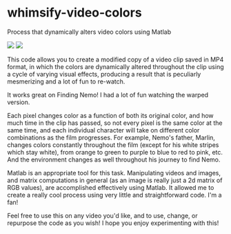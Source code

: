 # whimsify-video-colors
Process that dynamically alters video colors using Matlab

![](https://cloud.githubusercontent.com/assets/12240257/7742659/be1b7e3a-ff5f-11e4-829a-f7fd1f01ae42.jpg)
![](https://cloud.githubusercontent.com/assets/12240257/7742661/c0dc2cc8-ff5f-11e4-9919-057d70964c53.jpg)

This code allows you to create a modified copy of a video clip saved in MP4 format, in which the colors are dynamically altered throughout the clip using a cycle of varying visual effects, producing a result that is peculiarly mesmerizing and a lot of fun to re-watch.

It works great on Finding Nemo! I had a lot of fun watching the warped version. 

Each pixel changes color as a function of both its original color, and how much time in the clip has passed, so not every pixel is the same color at the same time, and each individual character will take on different color combinations as the film progresses. For example, Nemo's father, Marlin, changes colors constantly throughout the film (except for his white stripes which stay white), from orange to green to purple to blue to red to pink, etc. And the environment changes as well throughout his journey to find Nemo. 

Matlab is an appropriate tool for this task. Manipulating videos and images, and matrix computations in general (as an image is really just a 2d matrix of RGB values), are accomplished effectively using Matlab. It allowed me to create a really cool process using very little and straightforward code. I'm a fan!

Feel free to use this on any video you'd like, and to use, change, or repurpose the code as you wish!
I hope you enjoy experimenting with this!
